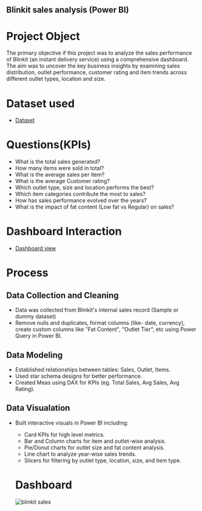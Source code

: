 ## Blinkit sales analysis (Power BI)

# Project Object
The primary objective if this project was to analyze the sales performance of Blinkit (an instant delivery service) using a comprehensive dashboard. The aim was to uncover the key business insights by examining sales distribution, outlet performance, customer rating and item trends across different outlet types, location and size.

# Dataset used
- <a href="https://github.com/animeshdwived/Blinkit-sales/blob/main/BlinkIT%20Grocery%20Data.xlsx">Dataset</a>

# Questions(KPIs)
- What is the total sales generated?
- How many items were sold in total?
- What is the average sales per item?
- What is the average Customer rating?
- Which outlet type, size and location performs the best?
- Which item categories contribute the most to sales?
- How has sales performance evolved over the years?
- What is the impact of fat content (Low fat vs Regular) on sales?

# Dashboard Interaction
- <a href="https://github.com/animeshdwived/Blinkit-sales/blob/main/blinkit%20sales.png">Dashboard view</a>

# Process
## Data Collection and Cleaning
- Data was collected from Blinkit's internal sales record (Sample or dummy dataset)
- Remove nulls and duplicates, format columns (like- date, currency), create custom columns like "Fat Content", "Outlet Tier", etc using Power Query in Power BI.

## Data Modeling
- Established relationships between tables: Sales, Outlet, Items.
- Used star schema designs for better performance.
- Created Meas using DAX for KPIs (eg. Total Sales, Avg Sales, Avg Rating).

## Data Visualation
- Built interactive visuals in Power BI including:
  - Card KPIs for high level metrics.
  - Bar and Column charts for item and outlet-wise analysis.
  - Pie/Donut charts for outlet size and fat content analysis.
  - Line chart to analyze year-wise sales trends.
  - Slicers for filtering by outlet type, location, size, and item type.

  # Dashboard
  ![blinkit sales](https://github.com/user-attachments/assets/7afe94e2-9969-4427-a79e-17268fa8fa83)

